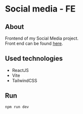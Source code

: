 #   Social media - FE
##  About
Frontend of my Social Media project.
<br>
Front end can be found [here](https://github.com/krizek79/social_media_be).
<br>

##  Used technologies
- ReactJS
- Vite
- TailwindCSS
##  Run
``npm run dev``